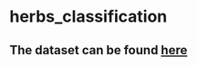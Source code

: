 # herbs_classification
## The dataset can be found [here](https://drive.google.com/drive/folders/1qeKFd-fe_1toRqdoIdstgfBxbUR7sUBJ?usp=sharing)
